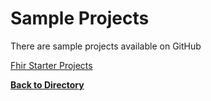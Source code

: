 Sample Projects
===============

There are sample projects available on GitHub 

[Fhir Starter Projects](https://github.com/furore-fhir/fhirstarters)  



[**Back to Directory** ](https://howardedidin.github.io/Mini-Connectathon/)
